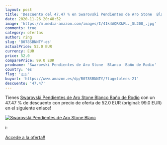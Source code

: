 ```yaml
---
layout: post
title: 'Descuento del 47.47 % en Swarovski Pendientes de Aro Stone  Blanc'
date: 2020-11-26 20:48:52
image: 'https://m.media-amazon.com/images/I/41k4AQRXkFL._SL200_.jpg'
comments: true
category: ofertas
author: ring
slug: 'B078SBNNTY-es'
actualPrice: 52.0 EUR
currency: EUR
price: 52.0
comparePrice: 99.0 EUR
prodname: 'Swarovski Pendientes de Aro Stone  Blanco  Baño de Rodio'
country: 'es'
flag: '🇪🇸'
buyurl: 'https://www.amazon.es/dp/B078SBNNTY/?tag=tolees-21'
descuento: '47.47'
---
```


Tienes [Swarovski Pendientes de Aro Stone  Blanco  Baño de Rodio](https://www.amazon.es/dp/B078SBNNTY/?tag=tolees-21) con un 47.47 % de descuento con precio de oferta de 52.0 EUR (original: 99.0 EUR) en el siguiente enlace!

[![Swarovski Pendientes de Aro Stone  Blanc](https://m.media-amazon.com/images/I/41k4AQRXkFL._SL200_.jpg)](https://www.amazon.es/dp/B078SBNNTY/?tag=tolees-21)

ℹ️:


[Accede a la oferta!!](https://www.amazon.es/dp/B078SBNNTY/?tag=tolees-21)
